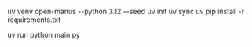 uv venv open-manus --python 3.12 --seed
uv init
uv sync
uv pip install -r requirements.txt

uv run python main.py